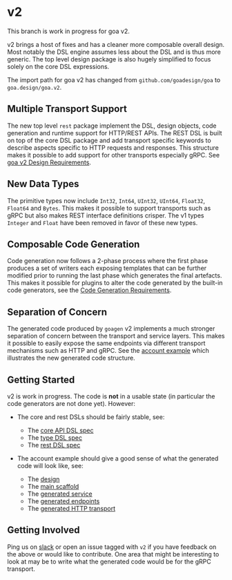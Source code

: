 # v2

This branch is work in progress for goa v2.

v2 brings a host of fixes and has a cleaner more composable overall design. Most
notably the DSL engine assumes less about the DSL and is thus more generic. The
top level design package is also hugely simplified to focus solely on the core
DSL expressions.

The import path for goa v2 has changed from `github.com/goadesign/goa` to
`goa.design/goa.v2`.

## Multiple Transport Support

The new top level `rest` package implement the DSL, design objects, code
generation and runtime support for HTTP/REST APIs. The REST DSL is built on top
of the core DSL package and add transport specific keywords to describe aspects
specific to HTTP requests and responses. This structure makes it possible to add
support for other transports especially gRPC.
See
[goa v2 Design Requirements](https://github.com/goadesign/goa/blob/v2/REQ_DESIGN.md).

## New Data Types

The primitive types now include `Int32`, `Int64`, `UInt32`, `UInt64`, `Float32`,
`Float64` and `Bytes`. This makes it possible to support transports such as gRPC
but also makes REST interface definitions crisper. The v1 types `Integer` and
`Float` have been removed in favor of these new types.

## Composable Code Generation

Code generation now follows a 2-phase process where the first phase produces a
set of writers each exposing templates that can be further modified prior to
running the last phase which generates the final artefacts. This makes it
possible for plugins to alter the code generated by the built-in code
generators, see
the
[Code Generation Requirements](https://github.com/goadesign/goa/blob/v2/REQ_CODEGEN.md).

## Separation of Concern

The generated code produced by `goagen` v2 implements a much stronger separation
of concern between the transport and service layers. This makes it possible to
easily expose the same endpoints via different transport mechanisms such as HTTP
and gRPC. See the
[account example](https://github.com/goadesign/goa/tree/v2/examples/account)
which illustrates the new generated code structure.

## Getting Started

v2 is work in progress. The code is **not** in a usable state (in particular the
code generators are not done yet). However:

* The core and rest DSLs should be fairly stable, see:
  - The [core API DSL spec](https://github.com/goadesign/goa/blob/v2/dsl/_spec/dsl_spec_test.go)
  - The [type DSL spec](https://github.com/goadesign/goa/blob/v2/dsl/_spec/type_spec_test.go)
  - The [rest DSL spec](https://github.com/goadesign/goa/blob/v2/rest/dsl/_spec/dsl_spec_test.go)

* The account example should give a good sense of what the generated code will
  look like, see:
  - The [design](https://github.com/goadesign/goa/blob/v2/examples/account/design/design.go)
  - The [main scaffold](https://github.com/goadesign/goa/blob/v2/examples/account/cmd/basic/main.go)
  - The [generated service](https://github.com/goadesign/goa/blob/v2/examples/account/gen/services/account.go)
  - The [generated endpoints](https://github.com/goadesign/goa/blob/v2/examples/account/gen/endpoints/account.go)
  - The [generated HTTP transport](https://github.com/goadesign/goa/tree/v2/examples/account/gen/transport/http)

## Getting Involved

Ping us on [slack](https://gophers.slack.com/messages/goa/) or open an issue
tagged with `v2` if you have feedback on the above or would like to contribute.
One area that might be interesting to look at may be to write what the
generated code would be for the gRPC transport.
